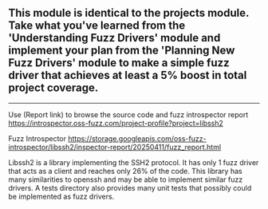 This module is identical to the projects module.  Take what you've learned from the 'Understanding Fuzz Drivers' module and implement your plan from the 'Planning New Fuzz Drivers' module to make a simple fuzz driver that achieves at least a 5% boost in total project coverage.
-

---

Use (Report link) to browse the source code and fuzz introspector report https://introspector.oss-fuzz.com/project-profile?project=libssh2

Fuzz Introspector
https://storage.googleapis.com/oss-fuzz-introspector/libssh2/inspector-report/20250411/fuzz_report.html

Libssh2 is a library implementing the SSH2 protocol.  It has only 1 fuzz driver that acts as a client and reaches only 26% of the code.  This library has many similarities to openssh and may be able to implement similar fuzz drivers.  A tests directory also provides many unit tests that possibly could be implemented as fuzz drivers.
